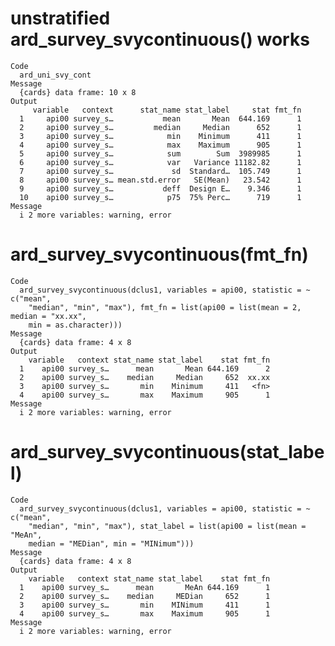 # unstratified ard_survey_svycontinuous() works

    Code
      ard_uni_svy_cont
    Message
      {cards} data frame: 10 x 8
    Output
         variable   context      stat_name stat_label     stat fmt_fn
      1     api00 survey_s…           mean       Mean  644.169      1
      2     api00 survey_s…         median     Median      652      1
      3     api00 survey_s…            min    Minimum      411      1
      4     api00 survey_s…            max    Maximum      905      1
      5     api00 survey_s…            sum        Sum  3989985      1
      6     api00 survey_s…            var   Variance 11182.82      1
      7     api00 survey_s…             sd  Standard…  105.749      1
      8     api00 survey_s… mean.std.error   SE(Mean)   23.542      1
      9     api00 survey_s…           deff  Design E…    9.346      1
      10    api00 survey_s…            p75  75% Perc…      719      1
    Message
      i 2 more variables: warning, error

# ard_survey_svycontinuous(fmt_fn)

    Code
      ard_survey_svycontinuous(dclus1, variables = api00, statistic = ~ c("mean",
        "median", "min", "max"), fmt_fn = list(api00 = list(mean = 2, median = "xx.xx",
        min = as.character)))
    Message
      {cards} data frame: 4 x 8
    Output
        variable   context stat_name stat_label    stat fmt_fn
      1    api00 survey_s…      mean       Mean 644.169      2
      2    api00 survey_s…    median     Median     652  xx.xx
      3    api00 survey_s…       min    Minimum     411   <fn>
      4    api00 survey_s…       max    Maximum     905      1
    Message
      i 2 more variables: warning, error

# ard_survey_svycontinuous(stat_label)

    Code
      ard_survey_svycontinuous(dclus1, variables = api00, statistic = ~ c("mean",
        "median", "min", "max"), stat_label = list(api00 = list(mean = "MeAn",
        median = "MEDian", min = "MINimum")))
    Message
      {cards} data frame: 4 x 8
    Output
        variable   context stat_name stat_label    stat fmt_fn
      1    api00 survey_s…      mean       MeAn 644.169      1
      2    api00 survey_s…    median     MEDian     652      1
      3    api00 survey_s…       min    MINimum     411      1
      4    api00 survey_s…       max    Maximum     905      1
    Message
      i 2 more variables: warning, error


